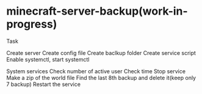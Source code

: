 # minecraft-server-backup(work-in-progress)
Task

Create server
Create config file
Create baclkup folder
Create service script
Enable systemctl, start systemctl


System services
  Check number of active user
  Check time
  Stop service
  Make a zip of the world file
  Find the last 8th backup and delete it(keep only 7 backup)
  Restart the service
  

